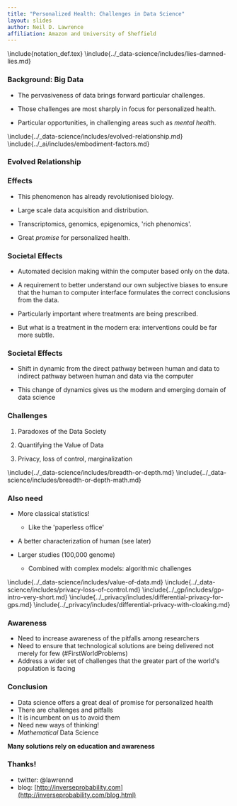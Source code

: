 ```yaml
---
title: "Personalized Health: Challenges in Data Science"
layout: slides
author: Neil D. Lawrence
affiliation: Amazon and University of Sheffield
---
```


\include{notation_def.tex}
\include{../_data-science/includes/lies-damned-lies.md}


### Background: Big Data

* The pervasiveness of data brings forward particular challenges.

* Those challenges are most sharply in focus for personalized health.

* Particular opportunities, in challenging areas such as *mental health*.

\include{../_data-science/includes/evolved-relationship.md}
\include{../_ai/includes/embodiment-factors.md}


### Evolved Relationship 

<object type="image/svg+xml" data="./diagrams/data-science-information-flow_neg003.svg">
</object>


### Effects

* This phenomenon has already revolutionised biology.

* Large scale data acquisition and distribution.

* Transcriptomics, genomics, epigenomics, 'rich phenomics'.

* Great *promise* for personalized health.

### Societal Effects

* Automated decision making within the computer based only on the data.

* A requirement to better understand our own subjective biases to ensure that the human to computer interface formulates the correct conclusions from the data.

* Particularly important where treatments are being prescribed.

* But what is a treatment in the modern era: interventions could be far more subtle.

### Societal Effects

* Shift in dynamic from the direct pathway between human and data to indirect pathway between human and data via the computer

* This change of dynamics gives us the modern and emerging domain of data science


### Challenges

1. Paradoxes of the Data Society

2. Quantifying the Value of Data

3. Privacy, loss of control, marginalization


\include{../_data-science/includes/breadth-or-depth.md}
\include{../_data-science/includes/breadth-or-depth-math.md}

### Also need

* More classical statistics!
    * Like the 'paperless office'

* A better characterization of human (see later)

* Larger studies (100,000 genome)
    * Combined with complex models: algorithmic challenges

\include{../_data-science/includes/value-of-data.md}
\include{../_data-science/includes/privacy-loss-of-control.md}
\include{../_gp/includes/gp-intro-very-short.md}
\include{../_privacy/includes/differential-privacy-for-gps.md}
\include{../_privacy/includes/differential-privacy-with-cloaking.md}

### Awareness

* Need to increase awareness of the pitfalls among researchers
* Need to ensure that technological solutions are being delivered not merely for few (#FirstWorldProblems)
* Address a wider set of challenges that the greater part of the world's population is facing

### Conclusion

* Data science offers a great deal of promise for personalized health
* There are challenges and pitfalls
* It is incumbent on us to avoid them
* Need new ways of thinking! 
* *Mathematical* Data Science

**Many solutions rely on education and awareness**


### Thanks!

* twitter: @lawrennd
* blog: [http://inverseprobability.com](http://inverseprobability.com/blog.html)
